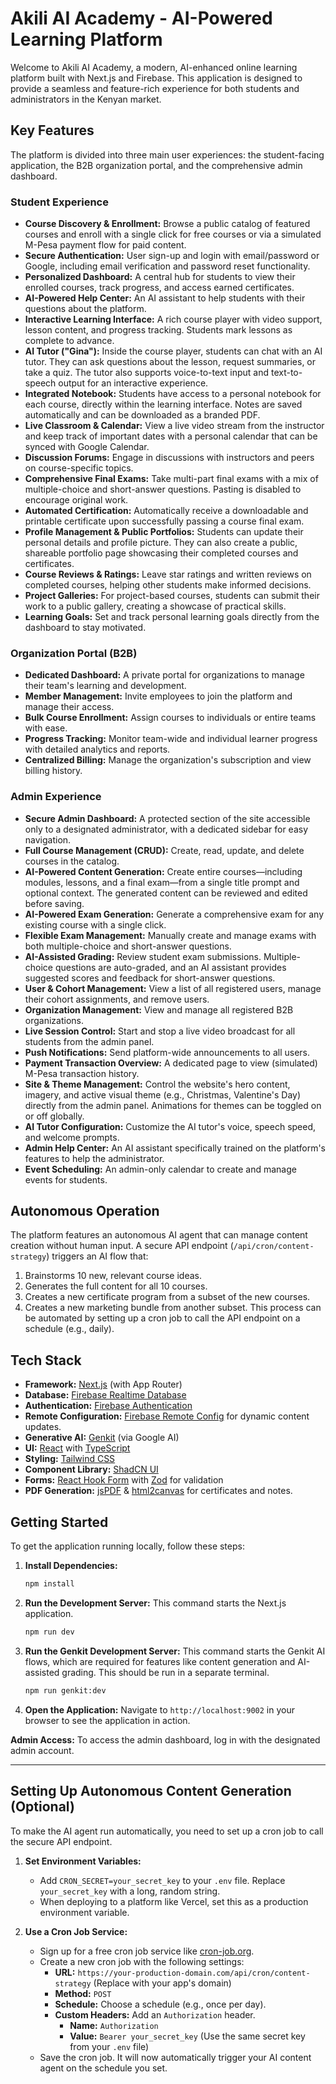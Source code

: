 
# Akili AI Academy - AI-Powered Learning Platform

Welcome to Akili AI Academy, a modern, AI-enhanced online learning platform built with Next.js and Firebase. This application is designed to provide a seamless and feature-rich experience for both students and administrators in the Kenyan market.

## Key Features

The platform is divided into three main user experiences: the student-facing application, the B2B organization portal, and the comprehensive admin dashboard.

### Student Experience
- **Course Discovery & Enrollment:** Browse a public catalog of featured courses and enroll with a single click for free courses or via a simulated M-Pesa payment flow for paid content.
- **Secure Authentication:** User sign-up and login with email/password or Google, including email verification and password reset functionality.
- **Personalized Dashboard:** A central hub for students to view their enrolled courses, track progress, and access earned certificates.
- **AI-Powered Help Center:** An AI assistant to help students with their questions about the platform.
- **Interactive Learning Interface:** A rich course player with video support, lesson content, and progress tracking. Students mark lessons as complete to advance.
- **AI Tutor ("Gina"):** Inside the course player, students can chat with an AI tutor. They can ask questions about the lesson, request summaries, or take a quiz. The tutor also supports voice-to-text input and text-to-speech output for an interactive experience.
- **Integrated Notebook:** Students have access to a personal notebook for each course, directly within the learning interface. Notes are saved automatically and can be downloaded as a branded PDF.
- **Live Classroom & Calendar:** View a live video stream from the instructor and keep track of important dates with a personal calendar that can be synced with Google Calendar.
- **Discussion Forums:** Engage in discussions with instructors and peers on course-specific topics.
- **Comprehensive Final Exams:** Take multi-part final exams with a mix of multiple-choice and short-answer questions. Pasting is disabled to encourage original work.
- **Automated Certification:** Automatically receive a downloadable and printable certificate upon successfully passing a course final exam.
- **Profile Management & Public Portfolios:** Students can update their personal details and profile picture. They can also create a public, shareable portfolio page showcasing their completed courses and certificates.
- **Course Reviews & Ratings:** Leave star ratings and written reviews on completed courses, helping other students make informed decisions.
- **Project Galleries:** For project-based courses, students can submit their work to a public gallery, creating a showcase of practical skills.
- **Learning Goals:** Set and track personal learning goals directly from the dashboard to stay motivated.

### Organization Portal (B2B)
- **Dedicated Dashboard:** A private portal for organizations to manage their team's learning and development.
- **Member Management:** Invite employees to join the platform and manage their access.
- **Bulk Course Enrollment:** Assign courses to individuals or entire teams with ease.
- **Progress Tracking:** Monitor team-wide and individual learner progress with detailed analytics and reports.
- **Centralized Billing:** Manage the organization's subscription and view billing history.

### Admin Experience
- **Secure Admin Dashboard:** A protected section of the site accessible only to a designated administrator, with a dedicated sidebar for easy navigation.
- **Full Course Management (CRUD):** Create, read, update, and delete courses in the catalog.
- **AI-Powered Content Generation:** Create entire courses—including modules, lessons, and a final exam—from a single title prompt and optional context. The generated content can be reviewed and edited before saving.
- **AI-Powered Exam Generation:** Generate a comprehensive exam for any existing course with a single click.
- **Flexible Exam Management:** Manually create and manage exams with both multiple-choice and short-answer questions.
- **AI-Assisted Grading:** Review student exam submissions. Multiple-choice questions are auto-graded, and an AI assistant provides suggested scores and feedback for short-answer questions.
- **User & Cohort Management:** View a list of all registered users, manage their cohort assignments, and remove users.
- **Organization Management:** View and manage all registered B2B organizations.
- **Live Session Control:** Start and stop a live video broadcast for all students from the admin panel.
- **Push Notifications:** Send platform-wide announcements to all users.
- **Payment Transaction Overview:** A dedicated page to view (simulated) M-Pesa transaction history.
- **Site & Theme Management:** Control the website's hero content, imagery, and active visual theme (e.g., Christmas, Valentine's Day) directly from the admin panel. Animations for themes can be toggled on or off globally.
- **AI Tutor Configuration:** Customize the AI tutor's voice, speech speed, and welcome prompts.
- **Admin Help Center:** An AI assistant specifically trained on the platform's features to help the administrator.
- **Event Scheduling:** An admin-only calendar to create and manage events for students.

## Autonomous Operation

The platform features an autonomous AI agent that can manage content creation without human input. A secure API endpoint (`/api/cron/content-strategy`) triggers an AI flow that:
1.  Brainstorms 10 new, relevant course ideas.
2.  Generates the full content for all 10 courses.
3.  Creates a new certificate program from a subset of the new courses.
4.  Creates a new marketing bundle from another subset.
This process can be automated by setting up a cron job to call the API endpoint on a schedule (e.g., daily).

## Tech Stack

- **Framework:** [Next.js](https://nextjs.org/) (with App Router)
- **Database:** [Firebase Realtime Database](https://firebase.google.com/products/realtime-database)
- **Authentication:** [Firebase Authentication](https://firebase.google.com/products/auth)
- **Remote Configuration:** [Firebase Remote Config](https://firebase.google.com/products/remote-config) for dynamic content updates.
- **Generative AI:** [Genkit](https://firebase.google.com/docs/genkit) (via Google AI)
- **UI:** [React](https://react.dev/) with [TypeScript](https://www.typescriptlang.org/)
- **Styling:** [Tailwind CSS](https://tailwindcss.com/)
- **Component Library:** [ShadCN UI](https://ui.shadcn.com/)
- **Forms:** [React Hook Form](https://react-hook-form.com/) with [Zod](https://zod.dev/) for validation
- **PDF Generation:** [jsPDF](https://github.com/parallax/jsPDF) & [html2canvas](https://html2canvas.hertzen.com/) for certificates and notes.

## Getting Started

To get the application running locally, follow these steps:

1.  **Install Dependencies:**
    ```bash
    npm install
    ```

2.  **Run the Development Server:**
    This command starts the Next.js application.
    ```bash
    npm run dev
    ```

3.  **Run the Genkit Development Server:**
    This command starts the Genkit AI flows, which are required for features like content generation and AI-assisted grading. This should be run in a separate terminal.
    ```bash
    npm run genkit:dev
    ```

4.  **Open the Application:**
    Navigate to `http://localhost:9002` in your browser to see the application in action.

**Admin Access:** To access the admin dashboard, log in with the designated admin account.

---
## Setting Up Autonomous Content Generation (Optional)

To make the AI agent run automatically, you need to set up a cron job to call the secure API endpoint.

1.  **Set Environment Variables:**
    -   Add `CRON_SECRET=your_secret_key` to your `.env` file. Replace `your_secret_key` with a long, random string.
    -   When deploying to a platform like Vercel, set this as a production environment variable.

2.  **Use a Cron Job Service:**
    -   Sign up for a free cron job service like [cron-job.org](https://cron-job.org/).
    -   Create a new cron job with the following settings:
        -   **URL:** `https://your-production-domain.com/api/cron/content-strategy` (Replace with your app's domain)
        -   **Method:** `POST`
        -   **Schedule:** Choose a schedule (e.g., once per day).
        -   **Custom Headers:** Add an `Authorization` header.
            -   **Name:** `Authorization`
            -   **Value:** `Bearer your_secret_key` (Use the same secret key from your `.env` file)
    -   Save the cron job. It will now automatically trigger your AI content agent on the schedule you set.
